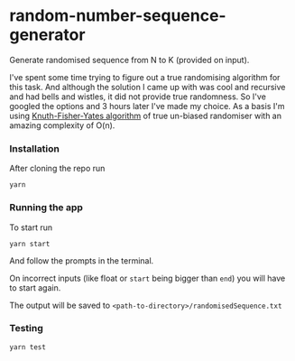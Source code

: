 # random-number-sequence-generator

Generate randomised sequence from N to K (provided on input).

I've spent some time trying to figure out a true randomising algorithm for this task. And although the solution I came up with was cool and recursive and had bells and wistles, it did not provide true randomness. So I've googled the options and 3 hours later I've made my choice. As a basis I'm using [Knuth-Fisher-Yates algorithm](https://en.wikipedia.org/wiki/Fisher–Yates_shuffle) of true un-biased randomiser with an amazing complexity of O(n).

### Installation

After cloning the repo run

```
yarn
```

### Running the app

To start run

```
yarn start
```

And follow the prompts in the terminal.

On incorrect inputs (like float or `start` being bigger than `end`) you will have to start again.

The output will be saved to `<path-to-directory>/randomisedSequence.txt`

### Testing

```
yarn test
```
